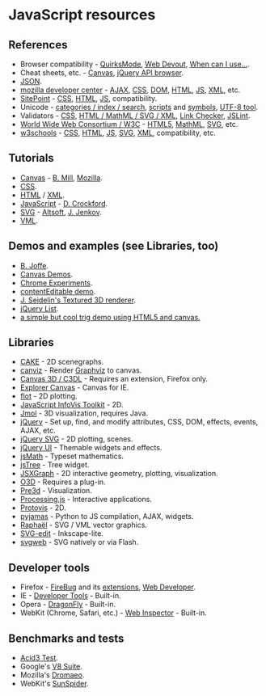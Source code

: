 

# JavaScript resources


## References

* Browser compatibility - <a class="http" href="http://www.quirksmode.org/compatibility.html">QuirksMode</a>, <a class="http" href="http://www.webdevout.net/browser-support">Web Devout</a>, <a class="http" href="http://a.deveria.com/caniuse/">When can I use...</a>. 
* Cheat sheets, etc. - <a class="http" href="http://blog.nihilogic.dk/2009/05/canvas-cheat-sheet-update.html">Canvas</a>, <a class="http" href="http://api.jquery.com/">jQuery API browser</a>. 
* <a class="http" href="http://www.json.org/">JSON</a>. 
* <a class="https" href="https://developer.mozilla.org/En/Documentation_hot_links">mozilla developer center</a> - <a class="https" href="https://developer.mozilla.org/en/AJAX">AJAX</a>, <a class="https" href="https://developer.mozilla.org/en/CSS">CSS</a>, <a class="https" href="https://developer.mozilla.org/en/DOM">DOM</a>, <a class="https" href="https://developer.mozilla.org/en/HTML">HTML</a>, <a class="https" href="https://developer.mozilla.org/en/JavaScript">JS</a>, <a class="https" href="https://developer.mozilla.org/en/XML">XML</a>, etc. 
* <a class="http" href="http://reference.sitepoint.com/">SitePoint</a> - <a class="http" href="http://reference.sitepoint.com/css">CSS</a>, <a class="http" href="http://reference.sitepoint.com/html">HTML</a>, <a class="http" href="http://reference.sitepoint.com/javascript">JS</a>, compatibility. 
* Unicode - <a class="http" href="http://www.fileformat.info/info/unicode/index.htm">categories / index / search</a>, <a class="http" href="http://www.unicode.org/charts/index.html">scripts</a> and <a class="http" href="http://www.unicode.org/charts/symbols.html">symbols</a>, <a class="http" href="http://www.ltg.ed.ac.uk/~richard/utf-8.cgi">UTF-8 tool</a>. 
* Validators - <a class="http" href="http://jigsaw.w3.org/css-validator">CSS</a>, <a class="http" href="http://validator.w3.org/">HTML / MathML / SVG / XML</a>, <a class="http" href="http://validator.w3.org/checklink">Link Checker</a>, <a class="http" href="http://www.jslint.com/">JSLint</a>. 
* <a class="http" href="http://www.w3.org/">World Wide Web Consortium / W3C</a> - <a class="http" href="http://www.w3.org/html/wg/html5/">HTML5</a>, <a class="http" href="http://www.w3.org/Math/">MathML</a>, <a class="http" href="http://www.w3.org/Graphics/SVG/">SVG</a>, etc. 
* <a class="http" href="http://www.w3schools.com/sitemap/sitemap_references.asp">w3schools</a> - <a class="http" href="http://www.w3schools.com/css/css_reference.asp">CSS</a>, <a class="http" href="http://www.w3schools.com/tags/default.asp">HTML</a>, <a class="http" href="http://www.w3schools.com/jsref/default.asp">JS</a>, <a class="http" href="http://www.w3schools.com/svg/svg_reference.asp">SVG</a>, <a class="http" href="http://www.w3schools.com/dom/dom_nodetype.asp">XML</a>, compatibility, etc. 

## Tutorials

* <a class="http" href="http://en.wikipedia.org/wiki/Canvas_%28HTML_element%29">Canvas</a> - <a class="http" href="http://billmill.org/static/canvastutorial/index.html">B. Mill</a>, <a class="https" href="https://developer.mozilla.org/en/Canvas_tutorial">Mozilla</a>. 
* <a class="http" href="http://en.wikipedia.org/wiki/Css">CSS</a>. 
* <a class="http" href="http://en.wikipedia.org/wiki/HTML">HTML</a> / <a class="http" href="http://en.wikipedia.org/wiki/Xml">XML</a>. 
* <a class="http" href="http://en.wikipedia.org/wiki/Javascript">JavaScript</a> - <a class="http" href="http://javascript.crockford.com/">D. Crockford</a>. 
* <a class="http" href="http://en.wikipedia.org/wiki/Svg">SVG</a> - <a class="http" href="http://alt-soft.com/tutorial/svg_tutorial/introduction.html">Altsoft</a>, <a class="http" href="http://tutorials.jenkov.com/svg/index.html">J. Jenkov</a>. 
* <a class="http" href="http://en.wikipedia.org/wiki/Vml">VML</a>. 

## Demos and examples (see Libraries, too)

* <a class="http" href="http://www.benjoffe.com/code/">B. Joffe</a>. 
* <a class="http" href="http://www.canvasdemos.com/">Canvas Demos</a>. 
* <a class="http" href="http://www.chromeexperiments.com/">Chrome Experiments</a>. 
* <a class="http" href="http://www.quirksmode.org/dom/execCommand/">contentEditable demo</a>. 
* <a class="http" href="http://www.nihilogic.dk/labs/canvas3dtexture_0.2/">J. Seidelin's Textured 3D renderer</a>. 
* <a class="http" href="http://jquerylist.com/">jQuery List</a>. 
* <a class="http" href="http://www.humblesoftware.com/demos/trig">a simple but cool trig demo using HTML5 and canvas.</a> 

## Libraries

* <a class="http" href="http://code.google.com/p/cakejs/">CAKE</a> - 2D scenegraphs. 
* <a class="http" href="http://code.google.com/p/canviz/">canviz</a> - Render <a class="http" href="http://www.graphviz.org/">Graphviz</a> to canvas. 
* <a class="http" href="http://www.c3dl.org/">Canvas 3D / C3DL</a> - Requires an extension, Firefox only. 
* <a class="http" href="http://code.google.com/p/explorercanvas/">Explorer Canvas</a> - Canvas for IE. 
* <a class="http" href="http://code.google.com/p/flot/">flot</a> - 2D plotting. 
* <a class="http" href="http://thejit.org/">JavaScript InfoVis Toolkit</a> - 2D. 
* <a class="http" href="http://jmol.sourceforge.net/docs/">Jmol</a> - 3D visualization, requires Java. 
* <a class="http" href="http://docs.jquery.com/Main_Page">jQuery</a> - Set up, find, and modify attributes, CSS, DOM, effects, events, AJAX, etc. 
* <a class="http" href="http://keith-wood.name/svg.html">jQuery SVG</a> - 2D plotting, scenes. 
* <a class="http" href="http://jqueryui.com/demos">jQuery UI</a> - Themable widgets and effects. 
* <a class="http" href="http://www.math.union.edu/~dpvc/jsMath/">jsMath</a> - Typeset mathematics. 
* <a class="http" href="http://www.jstree.com/">jsTree</a> - Tree widget. 
* <a class="http" href="http://jsxgraph.uni-bayreuth.de/wp/">JSXGraph</a> - 2D interactive geometry, plotting, visualization. 
* <a class="http" href="http://code.google.com/apis/o3d/">O3D</a> - Requires a plug-in. 
* <a class="http" href="http://deanm.github.com/pre3d/">Pre3d</a> - Visualization. 
* <a class="http" href="http://processingjs.org/reference">Processing.js</a> - Interactive applications. 
* <a class="http" href="http://vis.stanford.edu/protovis/">Protovis</a> - 2D. 
* <a class="http" href="http://pyjs.org/">pyjamas</a> - Python to JS compilation, AJAX, widgets. 
* <a class="http" href="http://raphaeljs.com/">Raphaël</a> - SVG / VML vector graphics. 
* <a class="http" href="http://code.google.com/p/svg-edit/">SVG-edit</a> - Inkscape-lite. 
* <a class="http" href="http://code.google.com/p/svgweb/">svgweb</a> - SVG natively or via Flash. 

## Developer tools

* Firefox - <a class="http" href="http://getfirebug.com/">FireBug</a> and its <a class="http" href="http://getfirebug.com/extensions/index.html">extensions</a>, <a class="http" href="http://chrispederick.com/work/web-developer/">Web Developer</a>. 
* IE - <a class="http" href="http://msdn.microsoft.com/en-us/library/dd565628(VS.85).aspx">Developer Tools</a> - Built-in. 
* Opera - <a class="http" href="http://www.opera.com/dragonfly/documentation/">DragonFly</a> - Built-in. 
* WebKit (Chrome, Safari, etc.) - <a class="http" href="http://trac.webkit.org/wiki/Web%20Inspector">Web Inspector</a> - Built-in. 

## Benchmarks and tests

* <a class="http" href="http://acid3.acidtests.org/">Acid3 Test</a>. 
* Google's <a class="http" href="http://code.google.com/apis/v8/run.html">V8 Suite</a>. 
* Mozilla's <a class="http" href="http://dromaeo.com/">Dromaeo</a>. 
* WebKit's <a class="http" href="http://www2.webkit.org/perf/sunspider-0.9/sunspider.html">SunSpider</a>. 